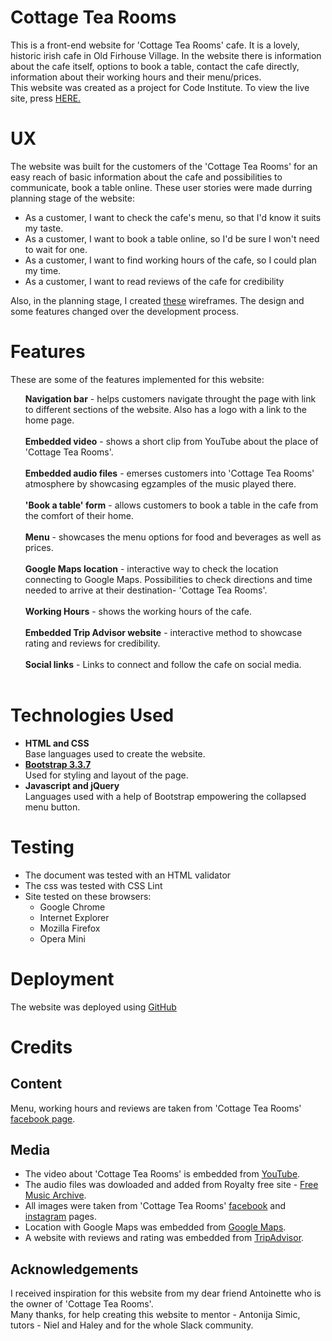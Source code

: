 # Cottage Tea Rooms

This is a front-end website for 'Cottage Tea Rooms' cafe. 
It is a lovely, historic irish cafe in Old Firhouse Village.
In the website there is information about the cafe itself, options to book a table, 
contact the cafe directly, information about their working hours and their menu/prices.<br>
This website was created as a project for Code Institute. 
To view the live site, press <a href='https://surelis848.github.io/User-Centric-Frontend-Development-Milestone-Project/about.html'>HERE.</a>

# UX

The website was built for the customers of the 'Cottage Tea Rooms' for an easy reach of basic information about the cafe
and possibilities to communicate, book a table online. These user stories were made durring planning stage of the
website:

<ul>
<li>As a customer, I want to check the cafe's menu, so that I'd know it suits my taste.</li>
<li>As a customer, I want to book a table online, so I'd be sure I won't need to wait for one.</li>
<li>As a customer, I want to find working hours of the cafe, so I could plan my time.</li>
<li>As a customer, I want to read reviews of the cafe for credibility</li>
</ul>

Also, in the planning stage, I created <a href='#'>these</a> wireframes. 
The design and some features changed over the development process.

# Features
These are some of the features implemented for this website:
<ul style='list-style:none'>
<li><strong>Navigation bar</strong> - helps customers navigate throught the page with link to different sections of the website. Also has a logo with a link to the home page.<li><br>
<li><strong>Embedded video</strong> - shows a short clip from YouTube about the place of 'Cottage Tea Rooms'.<li><br>
<li><strong>Embedded audio files</strong> - emerses customers into 'Cottage Tea Rooms' atmosphere by showcasing egzamples of the music played there.<li><br>
<li><strong>'Book a table' form</strong> - allows customers to book a table in the cafe from the comfort of their home.<li><br>
<li><strong>Menu</strong> - showcases the menu options for food and beverages as well as prices.<li><br>
<li><strong>Google Maps location</strong> - interactive way to check the location connecting to Google Maps. Possibilities to check directions and time needed to arrive at their destination- 'Cottage Tea Rooms'.<li><br>
<li><strong>Working Hours</strong> - shows the working hours of the cafe.<li><br>
<li><strong>Embedded Trip Advisor website</strong> - interactive method to showcase rating and reviews for credibility.<li><br>
<li><strong>Social links</strong> - Links to connect and follow the cafe on social media.<li><br>
<li>
</ul>

# Technologies Used

<ul>
<li><strong>HTML and CSS</strong><br> Base languages used to create the website.</li>
<li><strong><a href='https://getbootstrap.com/docs/3.3/'>Bootstrap 3.3.7</a></strong><br> Used for styling and layout of the page.</li>
<li><strong>Javascript and jQuery</strong><br> Languages used with a help of Bootstrap empowering the collapsed menu button.</li>
</ul>

# Testing
<ul>
<li>The document was tested with an HTML validator</li>
<li>The css was tested with CSS Lint</li>
<li>Site tested on these browsers:
<ul>
<li>Google Chrome</li>
<li> Internet Explorer</li>
<li>Mozilla Firefox</li>
<li>Opera Mini</li>
</ul>
</ul>

# Deployment

The website was deployed using <a href='https://github.com/Surelis848'>GitHub</a>

# Credits

<h2>Content</h2>

Menu, working hours and reviews are taken from 'Cottage Tea Rooms' <a href='https://www.facebook.com/cottagetearoom/?epa=SEARCH_BOX'>facebook page</a>.

<h2>Media</h2>

<ul>
<li>The video about 'Cottage Tea Rooms' is embedded from <a href='www.youtube.com'>YouTube</a>.</li>
<li>The audio files was dowloaded and added from Royalty free site - <a href='http://freemusicarchive.org/genre/Celtic/'>Free Music Archive</a>.</li>
<li>All images were taken from 'Cottage Tea Rooms' <a href='https://www.facebook.com/cottagetearoom/?epa=SEARCH_BOX'>facebook</a> and <a href='https://www.instagram.com/explore/locations/449204229/cottage-tea-rooms/'>instagram</a> pages.</li>
<li>Location with Google Maps was embedded from <a href='https://www.google.ie/maps?hl=lt'>Google Maps</a>.</li>
<li>A website with reviews and rating was embedded from <a href='https://www.tripadvisor.ie/'>TripAdvisor</a>.</li>
</ul>

<h2>Acknowledgements</h2>

I received inspiration for this website from my dear friend Antoinette who is the owner of 'Cottage Tea Rooms'.<br>
Many thanks, for help creating this website to mentor - Antonija Simic, tutors - Niel and Haley and for the whole Slack community.